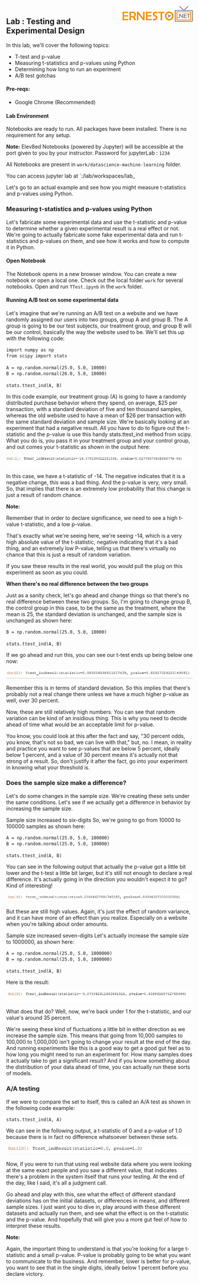 <img align="right" src="../images/logo-small.png">


Lab : Testing and Experimental Design
-------------------------------------


In this lab, we'll cover the following topics:
- T-test and p-value
- Measuring t-statistics and p-values using Python
- Determining how long to run an experiment
- A/B test gotchas

#### Pre-reqs:
- Google Chrome (Recommended)

#### Lab Environment
Notebooks are ready to run. All packages have been installed. There is no requirement for any setup.

**Note:** Elev8ed Notebooks (powered by Jupyter) will be accessible at the port given to you by your instructor. Password for jupyterLab : `1234`

All Notebooks are present in `work/datascience-machine-learning` folder.

You can access jupyter lab at `<host-ip>:<port>/lab/workspaces/lab_



Let's go to an actual example and see how you might measure t-statistics and p-values using Python.

### Measuring t-statistics and p-values using Python

Let's fabricate some experimental data and use the t-statistic and p-value to determine whether a given experimental result is a real effect or not. We're going to actually fabricate some fake experimental data and run t-statistics and p-values on them, and see how it works and how to compute it in Python.

#### Open Notebook
The Notebook opens in a new browser window. You can create a new notebook or open a local one. Check out the local folder `work` for several notebooks. Open and run `TTest.ipynb` in the `work` folder.




#### Running A/B test on some experimental data
Let's imagine that we're running an A/B test on a website and we have randomly assigned our users into two groups, group A and group B. The A group is going to be our test subjects, our treatment group, and group B will be our control, basically the way the website used to be. We'll set this up with the following code:

```
import numpy as np 
from scipy import stats 
 
A = np.random.normal(25.0, 5.0, 10000) 
B = np.random.normal(26.0, 5.0, 10000) 
 
stats.ttest_ind(A, B) 
```

In this code example, our treatment group (A) is going to have a randomly distributed purchase behavior where they spend, on average, $25 per transaction, with a standard deviation of five and ten thousand samples, whereas the old website used to have a mean of $26 per transaction with the same standard deviation and sample size. We're basically looking at an experiment that had a negative result. All you have to do to figure out the t-statistic and the p-value is use this handy stats.ttest_ind method from scipy. What you do is, you pass it in your treatment group and your control group, and out comes your t-statistic as shown in the output here:

![](https://github.com/fenago/datascience-machine-learning/raw/master/images/datascience-machine-learning-chapter-10/steps/9/1.jpg)

In this case, we have a t-statistic of -14. The negative indicates that it is a negative change, this was a bad thing. And the p-value is very, very small. So, that implies that there is an extremely low probability that this change is just a result of random chance.

**Note:**

Remember that in order to declare significance, we need to see a high t-value t-statistic, and a low p-value.

That's exactly what we're seeing here, we're seeing -14, which is a very high absolute value of the t-statistic, negative indicating that it's a bad thing, and an extremely low P-value, telling us that there's virtually no chance that this is just a result of random variation.

If you saw these results in the real world, you would pull the plug on this experiment as soon as you could.



**When there's no real difference between the two groups**

Just as a sanity check, let's go ahead and change things so that there's no real difference between these two groups. So, I'm going to change group B, the control group in this case, to be the same as the treatment, where the mean is 25, the standard deviation is unchanged, and the sample size is unchanged as shown here:

```
B = np.random.normal(25.0, 5.0, 10000) 
 
stats.ttest_ind(A, B) 
```

If we go ahead and run this, you can see our t-test ends up being below one now:

![](https://github.com/fenago/datascience-machine-learning/raw/master/images/datascience-machine-learning-chapter-10/steps/9/2.jpg)

Remember this is in terms of standard deviation. So this implies that there's probably not a real change there unless we have a much higher p-value as well, over 30 percent.

Now, these are still relatively high numbers. You can see that random variation can be kind of an insidious thing. This is why you need to decide ahead of time what would be an acceptable limit for p-value.

You know, you could look at this after the fact and say, "30 percent odds, you know, that's not so bad, we can live with that," but, no. I mean, in reality and practice you want to see p-values that are below 5 percent, ideally below 1 percent, and a value of 30 percent means it's actually not that strong of a result. So, don't justify it after the fact, go into your experiment in knowing what your threshold is.

### Does the sample size make a difference?

Let's do some changes in the sample size. We're creating these sets under the same conditions. Let's see if we actually get a difference in behavior by increasing the sample size.

Sample size increased to six-digits
So, we're going to go from 10000 to 100000 samples as shown here:

```
A = np.random.normal(25.0, 5.0, 100000) 
B = np.random.normal(25.0, 5.0, 100000) 
 
stats.ttest_ind(A, B)
```

You can see in the following output that actually the p-value got a little bit lower and the t-test a little bit larger, but it's still not enough to declare a real difference. It's actually going in the direction you wouldn't expect it to go? Kind of interesting!

![](https://github.com/fenago/datascience-machine-learning/raw/master/images/datascience-machine-learning-chapter-10/steps/9/3.jpg)

But these are still high values. Again, it's just the effect of random variance, and it can have more of an effect than you realize. Especially on a website when you're talking about order amounts.

Sample size increased seven-digits
Let's actually increase the sample size to 1000000, as shown here:

```
A = np.random.normal(25.0, 5.0, 1000000) 
B = np.random.normal(25.0, 5.0, 1000000) 
 
stats.ttest_ind(A, B) 
```

Here is the result:

![](https://github.com/fenago/datascience-machine-learning/raw/master/images/datascience-machine-learning-chapter-10/steps/9/4.jpg)

What does that do? Well, now, we're back under 1 for the t-statistic, and our value's around 35 percent.

We're seeing these kind of fluctuations a little bit in either direction as we increase the sample size. This means that going from 10,000 samples to 100,000 to 1,000,000 isn't going to change your result at the end of the day. And running experiments like this is a good way to get a good gut feel as to how long you might need to run an experiment for. How many samples does it actually take to get a significant result? And if you know something about the distribution of your data ahead of time, you can actually run these sorts of models.

### A/A testing

If we were to compare the set to itself, this is called an A/A test as shown in the following code example:

```
stats.ttest_ind(A, A) 
```

We can see in the following output, a t-statistic of 0 and a p-value of 1.0 because there is in fact no difference whatsoever between these sets.

![](https://github.com/fenago/datascience-machine-learning/raw/master/images/datascience-machine-learning-chapter-10/steps/9/5.jpg)

Now, if you were to run that using real website data where you were looking at the same exact people and you saw a different value, that indicates there's a problem in the system itself that runs your testing. At the end of the day, like I said, it's all a judgment call.

Go ahead and play with this, see what the effect of different standard deviations has on the initial datasets, or differences in means, and different sample sizes. I just want you to dive in, play around with these different datasets and actually run them, and see what the effect is on the t-statistic and the p-value. And hopefully that will give you a more gut feel of how to interpret these results.

**Note:**

Again, the important thing to understand is that you're looking for a large t-statistic and a small p-value. P-value is probably going to be what you want to communicate to the business. And remember, lower is better for p-value, you want to see that in the single digits, ideally below 1 percent before you declare victory.


